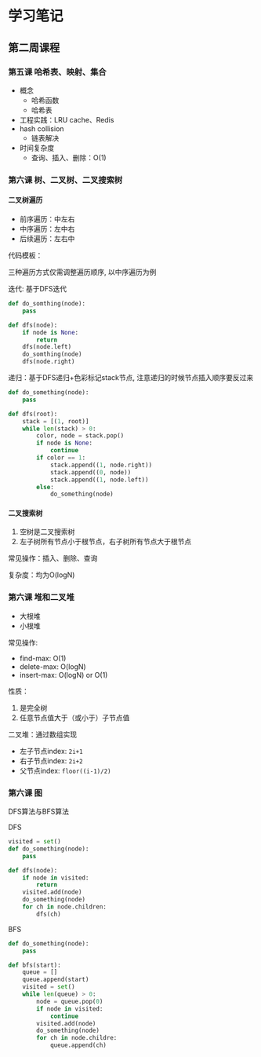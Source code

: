 # 学习笔记

## 第二周课程

### 第五课 哈希表、映射、集合

- 概念
    - 哈希函数
    - 哈希表
- 工程实践：LRU cache、Redis
- hash collision
    - 链表解决
- 时间复杂度
    - 查询、插入、删除：O(1)



### 第六课 树、二叉树、二叉搜索树

#### 二叉树遍历

- 前序遍历：中左右
- 中序遍历：左中右
- 后续遍历：左右中

代码模板：

三种遍历方式仅需调整遍历顺序, 以中序遍历为例

迭代: 基于DFS迭代
```python
def do_somthing(node):
    pass

def dfs(node):
    if node is None:
        return
    dfs(node.left)
    do_somthing(node)
    dfs(node.right)
```
递归：基于DFS递归+色彩标记stack节点, 注意递归的时候节点插入顺序要反过来
```python
def do_something(node):
    pass

def dfs(root):
    stack = [(1, root)]
    while len(stack) > 0:
        color, node = stack.pop()
        if node is None:
            continue
        if color == 1:
            stack.append((1, node.right))
            stack.append((0, node))
            stack.append((1, node.left))
        else:
            do_something(node)
```

#### 二叉搜索树
1. 空树是二叉搜索树
2. 左子树所有节点小于根节点，右子树所有节点大于根节点

常见操作：插入、删除、查询

复杂度：均为O(logN)


### 第六课 堆和二叉堆

- 大根堆
- 小根堆

常见操作:
- find-max: O(1)
- delete-max: O(logN)
- insert-max: O(logN) or O(1)

性质：
1. 是完全树
2. 任意节点值大于（或小于）子节点值

二叉堆：通过数组实现
- 左子节点index: `2i+1`
- 右子节点index: `2i+2`
- 父节点index: `floor((i-1)/2)`


### 第六课 图

DFS算法与BFS算法

DFS
```python
visited = set()
def do_something(node):
    pass

def dfs(node):
    if node in visited:
        return
    visited.add(node)
    do_something(node)
    for ch in node.children:
        dfs(ch)
```

BFS
```python
def do_something(node):
    pass

def bfs(start):
    queue = []
    queue.append(start)
    visited = set()
    while len(queue) > 0:
        node = queue.pop(0)
        if node in visited:
            continue
        visited.add(node)
        do_something(node)
        for ch in node.childre:
            queue.append(ch)
```